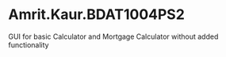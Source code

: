 # Amrit.Kaur.BDAT1004PS2
GUI for basic Calculator and Mortgage Calculator without added functionality

